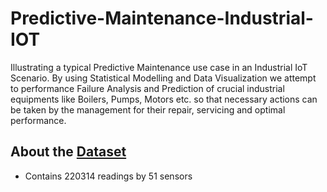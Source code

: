 # Predictive-Maintenance-Industrial-IOT
Illustrating a typical Predictive Maintenance use case in an Industrial IoT Scenario. By using Statistical Modelling and Data Visualization we attempt to performance Failure Analysis and Prediction of crucial industrial equipments like Boilers, Pumps, Motors etc. so that necessary actions can be taken by the management for their repair, servicing and optimal performance.


## About the [Dataset](https://www.kaggle.com/nphantawee/pump-sensor-data)
* Contains 220314 readings by 51 sensors 
